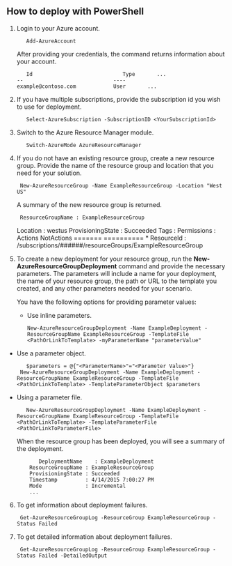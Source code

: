 ## How to deploy with PowerShell
1. Login to your Azure account.

          Add-AzureAccount

   After providing your credentials, the command returns information about your account.

          Id                             Type       ...
       --                             ----    
       example@contoso.com            User       ...   
2. If you have multiple subscriptions, provide the subscription id you wish to use for deployment. 

          Select-AzureSubscription -SubscriptionID <YourSubscriptionId>
3. Switch to the Azure Resource Manager module.

          Switch-AzureMode AzureResourceManager
4. If you do not have an existing resource group, create a new resource group. Provide the name of the resource group and location that you need for your solution.

        New-AzureResourceGroup -Name ExampleResourceGroup -Location "West US"

   A summary of the new resource group is returned.

        ResourceGroupName : ExampleResourceGroup
     Location          : westus
     ProvisioningState : Succeeded
     Tags              :
     Permissions       :
                 Actions  NotActions
                 =======  ==========
                 *
     ResourceId        : /subscriptions/######/resourceGroups/ExampleResourceGroup
5. To create a new deployment for your resource group, run the **New-AzureResourceGroupDeployment** command and provide the necessary parameters. The parameters will include a name for your deployment, the name of your resource group, the path or URL to the template you created, and any other parameters needed for your scenario. 

   You have the following options for providing parameter values: 

   * Use inline parameters.

         New-AzureResourceGroupDeployment -Name ExampleDeployment -ResourceGroupName ExampleResourceGroup -TemplateFile <PathOrLinkToTemplate> -myParameterName "parameterValue"
* Use a parameter object.

         $parameters = @{"<ParameterName>"="<Parameter Value>"}
       New-AzureResourceGroupDeployment -Name ExampleDeployment -ResourceGroupName ExampleResourceGroup -TemplateFile <PathOrLinkToTemplate> -TemplateParameterObject $parameters
* Using a parameter file.

         New-AzureResourceGroupDeployment -Name ExampleDeployment -ResourceGroupName ExampleResourceGroup -TemplateFile <PathOrLinkToTemplate> -TemplateParameterFile <PathOrLinkToParameterFile>


   When the resource group has been deployed, you will see a summary of the deployment.

             DeploymentName    : ExampleDeployment
          ResourceGroupName : ExampleResourceGroup
          ProvisioningState : Succeeded
          Timestamp         : 4/14/2015 7:00:27 PM
          Mode              : Incremental
          ...
6. To get information about deployment failures.

        Get-AzureResourceGroupLog -ResourceGroup ExampleResourceGroup -Status Failed
7. To get detailed information about deployment failures.

        Get-AzureResourceGroupLog -ResourceGroup ExampleResourceGroup -Status Failed -DetailedOutput

